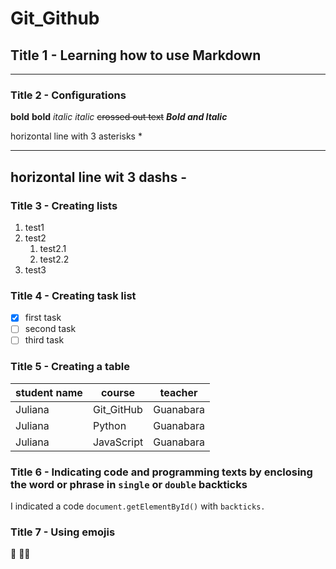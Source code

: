 # Git_Github

## Title 1 - Learning how to use Markdown
***
### Title 2 - Configurations

__bold__ **bold** _italic_ *italic* ~~crossed out text~~
__*Bold and Italic*__

horizontal line with 3 asterisks *
***
horizontal line wit 3 dashs -
---

### Title 3 - Creating lists
1. test1
1. test2
   1. test2.1
   1. test2.2
1. test3

### Title 4 - Creating task list
- [x] first task
- [ ] second task
- [ ] third task

### Title 5 - Creating a table
student name | course | teacher
--- | --- | --- 
Juliana | Git_GitHub | Guanabara
Juliana | Python | Guanabara
Juliana | JavaScript | Guanabara

### Title 6 - Indicating code and programming texts by enclosing the word or phrase in `single` or ``double`` backticks

I indicated a code `document.getElementById()`  with ``backticks.``

### Title 7 -  Using emojis
:vulcan_salute:
:raising_hand_woman: 
